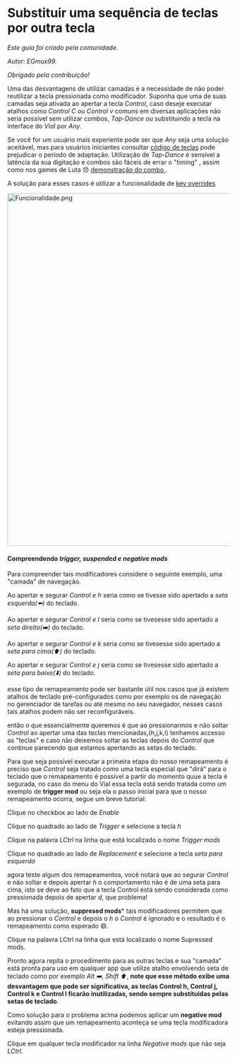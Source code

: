 # Substituir uma sequência de teclas por  outra tecla

_Este guia foi criado pela comunidade._

_Autor: EGmux99._

_Obrigado pela contribuição!_

Uma das desvantagens de utilizar camadas é a necessidade de não poder reutilizar a tecla pressionada como modificador.
Suponha que uma de suas camadas seja ativada ao apertar a tecla *Control*, caso deseje executar atalhos como *Control C* ou *Control v* comuns em diversas aplicações não seria possível sem utilizar combos, *Tap-Dance* ou substituindo a tecla na interface do *Vial* por *Any*.

Se você for um usuário mais experiente pode ser que *Any* seja uma solução aceitável, mas para usuários iniciantes consultar [código de teclas](https://docs.qmk.fm/features/command) pode prejudicar o período de adaptação. Utilização de *Tap-Dance* é sensível a latência da sua digitação e combos são fáceis de errar o "timing" , assim como nos games de Luta 😞 [demonstração do combo ](https://www.youtube.com/shorts/MjQF17hFAzg).

A solução para esses casos é utilizar a funcionalidade de [key overrides](https://docs.qmk.fm/features/key_overrides)

<img src="/Tergo-Sofle-Documentation/img/funcionalidade_override.png" alt="Funcionalidade.png" width="800" />

#### Compreendendo *trigger, suspended e negative mods*

Para compreender tais modificadores considere o seguinte exemplo, uma "camada" de navegação.

Ao apertar e segurar *Control e h* seria como se tivesse sido apertado a *seta esquerda(⬅️)* do teclado.

Ao apertar e segurar *Control e l* seria como se tivesesse sido apertado a *seta direita(➡️)* do teclado.

Ao apertar e segurar *Control e k* seria como se tivesesse sido apertado a *seta para cima(⬆️)* do teclado.

Ao apertar e segurar *Control e j* seria como se tivesesse sido apertado a *seta para baixo(⬇️)* do teclado.

esse tipo de remapeamento pode ser bastante útil nos casos que já existem atalhos de teclado pré-configurados
como por exemplo os de navegação no gerenciador de tarefas ou até mesmo no seu navegador, nesses casos tais atalhos podem não ser reconfiguráveis.

então o que essencialmente queremos é que ao pressionarmos e não soltar *Control* ao apertar uma das teclas mencionadas,(h,j,k,l) tenhamos accesso as "teclas" e caso não deixemos soltar as teclas depois do *Control* que continue parecendo que estamos apertando as setas do teclado.

Para que seja possível executar a primeira etapa do nosso remapeamento é preciso que *Control* seja tratado como uma tecla especial que "dirá" para o teclado que o remapeamento é possível a partir do momento quue a tecla é segurada, no caso do menu do Vial essa tecla está sendo tratada como um exemplo de **trigger  mod** ou seja ela o passo inicial para que o nosso remapeamento ocorra, segue um breve tutorial:

Clique no checkbox ao lado de *Enable*

Clique no quadrado ao lado de *Trigger* e selecione a tecla *h*

Clique na palavra *LCtrl* na linha que está localizado o nome *Trigger mods*

Clique no quadrado ao lado de *Replacement* e selecione a tecla *seta para esquerda*

agora teste algum dos remapeamentos, você notará que ao segurar *Control* e não soltar e depois apertar *h* o comportamento não é de uma seta para cima, isto se deve ao fato que a tecla Control está sendo considerada como pressionada depois de apertar *d*, que problema!

Mas há uma solução, **suppresed mods*** tais modificadores permitem que ao pressionar o *Control* e depois o *h*  o *Control* é ignorado e o resultado é o remapeamento como esperado 😄.

Clique na palavra LCtrl na linha que está localizado o nome Supressed mods.

Pronto agora repita o procedimento para as outras teclas e sua "camada" está pronta para uso em qualquer app que utilize atalho envolvendo seta de teclado como por exemplo *Alt ➡️, Shift ⬆️*, **note que esse método exibe uma desvantagem que pode ser significativa, as teclas Control h, Control j, Control k e Control l ficarão inutilizadas, sendo sempre substítuidas pelas setas de teclado**.

Como solução para o problema acima podemos aplicar um  **negative mod** evitando assim que um remapeamento aconteça se uma tecla modificadora esteja pressionada.

Clique em qualquer tecla modificador na linha *Negative mods* que não seja *LCtrl*.
